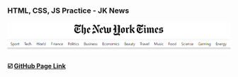 ### HTML, CSS, JS Practice - JK News

<img width=600 src="https://github.com/dhdl618/news_JS/blob/master/thumnail.png">

#### :ballot_box_with_check: <a href="https://jknewstimes.netlify.app/">GitHub Page Link</a>